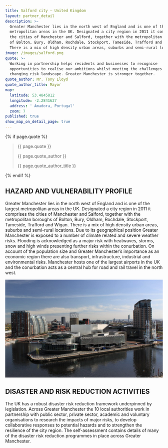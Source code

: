 ```yaml
---
title: Salford city – United Kingdom
layout: partner_detail
description: >-
  Greater Manchester lies in the north west of England and is one of the largest
  metropolitan areas in the UK. Designated a city region in 2011 it comprises
  the cities of Manchester and Salford, together with the metropolitan boroughs
  of Bolton, Bury, Oldham, Rochdale, Stockport, Tameside, Trafford and Wigan.
  There is a mix of high density urban areas, suburbs and semi-rural locations.
image: /images/salford.png
quote: >-
  Working in partnership helps residents and businesses to recognise
  opportunities to realise our ambitions whilst meeting the challenges of a
  changing risk landscape. Greater Manchester is stronger together.
quote_author: Mr. Tony Lloyd
quote_author_title: Mayor
map:
  latitude: 53.4845812
  longitude: -2.2841627
  address: ' Amadora, Portugal'
  zoom: 7
published: true
show_map_on_detail_page: true
---
```

{% if page.quote %}
<section class="testimonial">
		<div class="container flex">
			<div class="testimonial-block">
				<blockquote>
					<p class="editable">{{ page.quote }}</p>
					<p class="profile_author">{{ page.quote_author }}</p>
					<p>{{ page.quote_author_title }}</p>
				</blockquote>
			</div>
		</div>
	</section>
{% endif %}

## HAZARD AND VULNERABILITY PROFILE 
Greater Manchester lies in the north west of England and is one of the largest metropolitan areas in the UK. Designated a city region in 2011 it comprises the cities of Manchester and Salford, together with the metropolitan boroughs of Bolton, Bury, Oldham, Rochdale, Stockport, Tameside, Trafford and Wigan. There is a mix of high density urban areas, suburbs and semi-rural locations. Due to its geographical position Greater Manchester is exposed to a number of climate related and severe weather risks. Flooding is acknowledged as a major risk with heatwaves, storms, snow and high winds presenting further risks within the conurbation. On account of the population size and Greater Manchester’s importance as an economic region there are also transport, infrastructure, industrial and environmental risks. Manchester hosts one of the largest airports in the UK and the conurbation acts as a central hub for road and rail travel in the north west. 

![alt text](/images/salford.png "Salford - Manchester")

## DISASTER AND RISK REDUCTION ACTIVITIES 
The UK has a robust disaster risk reduction framework underpinned by legislation. Across Greater Manchester the 10 local authorities work in partnership with public sector, private sector, academic and voluntary organisations to research the impacts of major risks, to develop collaborative responses to potential hazards and to strengthen the resilience of the city region. The self-assessment contains details of many of the disaster risk reduction programmes in place across Greater Manchester.
